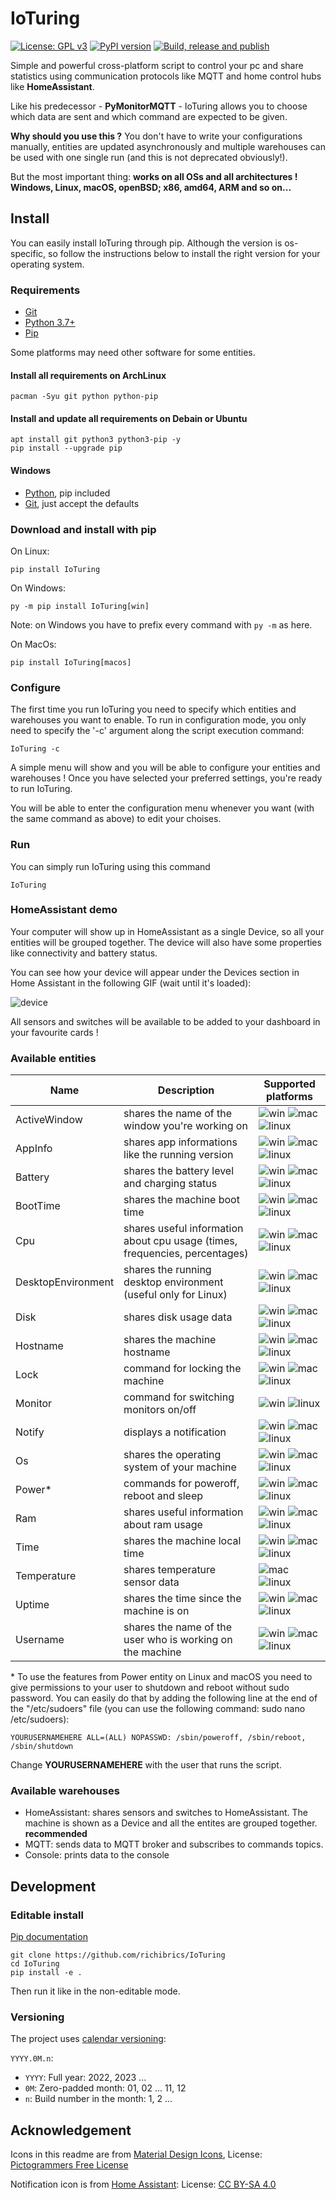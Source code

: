 # IoTuring

[![License: GPL v3](https://img.shields.io/badge/License-GPLv3-blue.svg)](https://www.gnu.org/licenses/gpl-3.0)
[![PyPI version](https://badge.fury.io/py/ioturing.svg)](https://pypi.org/project/IoTuring/)
[![Build, release and publish](https://github.com/richibrics/IoTuring/actions/workflows/build-release-publish-with-vtag.yml/badge.svg)](https://github.com/richibrics/IoTuring/actions/workflows/build-release-publish-with-vtag.yml)

Simple and powerful cross-platform script to control your pc and share statistics using communication protocols like MQTT and home control hubs like **HomeAssistant**.

Like his predecessor - **PyMonitorMQTT** - IoTuring allows you to choose which data are sent and which command are expected to be given. 

**Why should you use this ?** You don't have to write your configurations manually, entities are updated asynchronously and multiple warehouses can be used with one single run (and this is not deprecated obviously!). 

But the most important thing: **works on all OSs and all architectures ! Windows, Linux, macOS, openBSD; x86, amd64, ARM and so on...**

## Install

You can easily install IoTuring through pip. Although the version is os-specific, so follow the instructions below to install the right version for your operating system.

### Requirements

- [Git](https://git-scm.com/)
- [Python 3.7+](https://www.python.org/downloads/)
- [Pip](https://www.makeuseof.com/tag/install-pip-for-python/)

Some platforms may need other software for some entities.

#### Install all requirements on ArchLinux

```shell
pacman -Syu git python python-pip
```

#### Install and update all requirements on Debain or Ubuntu

```shell
apt install git python3 python3-pip -y
pip install --upgrade pip
```

#### Windows

- [Python](https://www.python.org/downloads/), pip included
- [Git](https://git-scm.com/download/win), just accept the defaults

### Download and install with pip

On Linux:

```shell
pip install IoTuring
```

On Windows:

```shell
py -m pip install IoTuring[win]
```

Note: on Windows you have to prefix every command with `py -m` as here.

On MacOs:

```shell
pip install IoTuring[macos]
```

### Configure

The first time you run IoTuring you need to specify which entities and warehouses you want to enable.
To run in configuration mode, you only need to specify the '-c' argument along the script execution command:

```
IoTuring -c
```

A simple menu will show and you will be able to configure your entities and warehouses !
Once you have selected your preferred settings, you're ready to run IoTuring.

You will be able to enter the configuration menu whenever you want (with the same command as above) to edit your choises.

### Run 

You can simply run IoTuring using this command

```
IoTuring
```

### HomeAssistant demo

Your computer will show up in HomeAssistant as a single Device, so all your entities will be grouped together. 
The device will also have some properties like connectivity and battery status.

You can see how your device will appear under the Devices section in Home Assistant in the following GIF (wait until it's loaded):


![device](docs/images/homeassistant-demo.gif)

All sensors and switches will be available to be added to your dashboard in your favourite cards !

### Available entities

| Name               | Description                                                                 | Supported platforms                                                                     |
| ------------------ | --------------------------------------------------------------------------- | --------------------------------------------------------------------------------------- |
| ActiveWindow       | shares the name of the window you're working on                             | ![win](docs/images/win.png) ![mac](docs/images/mac.png) ![linux](docs/images/linux.png) |
| AppInfo            | shares app informations like the running version                            | ![win](docs/images/win.png) ![mac](docs/images/mac.png) ![linux](docs/images/linux.png) |
| Battery            | shares the battery level and charging status                                | ![win](docs/images/win.png) ![mac](docs/images/mac.png) ![linux](docs/images/linux.png) |
| BootTime           | shares the machine boot time                                                | ![win](docs/images/win.png) ![mac](docs/images/mac.png) ![linux](docs/images/linux.png) |
| Cpu                | shares useful information about cpu usage (times, frequencies, percentages) | ![win](docs/images/win.png) ![mac](docs/images/mac.png) ![linux](docs/images/linux.png) |
| DesktopEnvironment | shares the running desktop environment (useful only for Linux)              | ![win](docs/images/win.png) ![mac](docs/images/mac.png) ![linux](docs/images/linux.png) |
| Disk               | shares disk usage data                                                      | ![win](docs/images/win.png) ![mac](docs/images/mac.png) ![linux](docs/images/linux.png) |
| Hostname           | shares the machine hostname                                                 | ![win](docs/images/win.png) ![mac](docs/images/mac.png) ![linux](docs/images/linux.png) |
| Lock               | command for locking the machine                                             | ![win](docs/images/win.png) ![mac](docs/images/mac.png) ![linux](docs/images/linux.png) |
| Monitor            | command for switching monitors on/off                                       | ![win](docs/images/win.png) ![linux](docs/images/linux.png)                             |
| Notify             | displays a notification                                                     | ![win](docs/images/win.png) ![mac](docs/images/mac.png) ![linux](docs/images/linux.png) |
| Os                 | shares the operating system of your machine                                 | ![win](docs/images/win.png) ![mac](docs/images/mac.png) ![linux](docs/images/linux.png) |
| Power*             | commands for poweroff, reboot and sleep                                     | ![win](docs/images/win.png) ![mac](docs/images/mac.png) ![linux](docs/images/linux.png) |
| Ram                | shares useful information about ram usage                                   | ![win](docs/images/win.png) ![mac](docs/images/mac.png) ![linux](docs/images/linux.png) |
| Time               | shares the machine local time                                               | ![win](docs/images/win.png) ![mac](docs/images/mac.png) ![linux](docs/images/linux.png) |
| Temperature        | shares temperature sensor data                                              | ![mac](docs/images/mac.png) ![linux](docs/images/linux.png)                             |
| Uptime             | shares the time since the machine is on                                     | ![win](docs/images/win.png) ![mac](docs/images/mac.png) ![linux](docs/images/linux.png) |
| Username           | shares the name of the user who is working on the machine                   | ![win](docs/images/win.png) ![mac](docs/images/mac.png) ![linux](docs/images/linux.png) |

\* To use the features from Power entity on Linux and macOS you need to give permissions to your user to shutdown and reboot without sudo password.
You can easily do that by adding the following line at the end of the "/etc/sudoers" file (you can use the following command: sudo nano /etc/sudoers):

```
YOURUSERNAMEHERE ALL=(ALL) NOPASSWD: /sbin/poweroff, /sbin/reboot, /sbin/shutdown
```

Change **YOURUSERNAMEHERE** with the user that runs the script.

### Available warehouses

- HomeAssistant: shares sensors and switches to HomeAssistant. The machine is shown as a Device and all the entites are grouped together. **recommended**
- MQTT: sends data to MQTT broker and subscribes to commands topics.
- Console: prints data to the console


## Development

### Editable install

[Pip documentation](https://pip.pypa.io/en/stable/topics/local-project-installs/)

```shell
git clone https://github.com/richibrics/IoTuring
cd IoTuring
pip install -e .
```

Then run it like in the non-editable mode.

### Versioning

The project uses [calendar versioning](https://calver.org/):

`YYYY.0M.n`:

- `YYYY`: Full year: 2022, 2023 ...
- `0M`: Zero-padded month: 01, 02 ... 11, 12
- `n`: Build number in the month: 1, 2 ...

## Acknowledgement

Icons in this readme are from [Material Design Icons](https://materialdesignicons.com/), License: [Pictogrammers Free License](https://github.com/Templarian/MaterialDesign-SVG/blob/master/LICENSE)

Notification icon is from [Home Assistant](https://github.com/home-assistant/assets/): License: [CC BY-SA 4.0](https://github.com/home-assistant/assets/blob/master/LICENSE.md)

